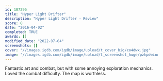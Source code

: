 ```yaml
---
id: 107295
title: "Hyper Light Drifter"
description: "Hyper Light Drifter - Review"
score: 8
date: "2016-04-02"
completed: TRUE
awards: []
modified_date: "2022-07-04"
screenshots: []
cover: "//images.igdb.com/igdb/image/upload/t_cover_big/co4dwx.jpg"
image: "//images.igdb.com/igdb/image/upload/t_screenshot_huge/pzhpdwinwanvcgg8ajwd.jpg"
---
```

Fantastic art and combat, but with some annoying exploration mechanics. Loved the combat difficulty. The map is worthless.